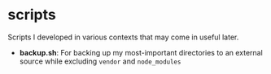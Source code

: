 # scripts
Scripts I developed in various contexts that may come in useful later.

- **backup.sh**: For backing up my most-important directories to an external source while excluding `vendor` and `node_modules`
